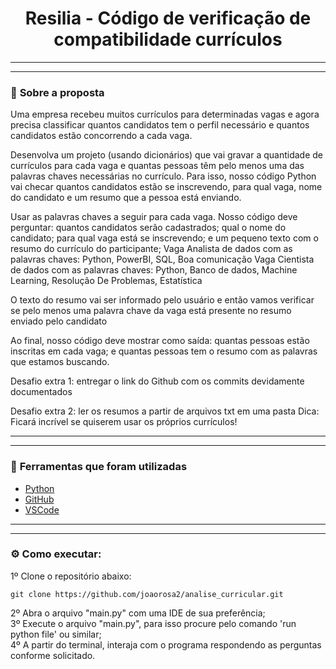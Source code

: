 <h1 align="center">Resilia - Código de verificação de compatibilidade currículos </h1>

--------
--------

### 📌 <strong>Sobre a proposta</strong>
Uma empresa recebeu muitos currículos para determinadas vagas e agora precisa classificar quantos candidatos tem o perfil necessário e quantos candidatos estão concorrendo a cada vaga.

Desenvolva um projeto (usando dicionários) que vai gravar a quantidade de currículos para cada vaga e quantas pessoas têm pelo menos uma das palavras chaves necessárias no currículo. Para isso, nosso código Python vai checar quantos candidatos estão se inscrevendo, para qual vaga, nome do candidato e um resumo que a pessoa está enviando.

Usar as palavras chaves a seguir para cada vaga. Nosso código deve perguntar: quantos candidatos serão cadastrados; qual o nome do candidato; para qual vaga está se inscrevendo; e um pequeno texto com o resumo do currículo do participante;
Vaga Analista de dados com as palavras chaves: Python, PowerBI, SQL, Boa comunicação
Vaga Cientista de dados com as palavras chaves: Python, Banco de dados, Machine Learning, Resolução De Problemas, Estatística


O texto do resumo vai ser informado pelo usuário e então vamos verificar se pelo menos uma palavra chave da vaga está presente no resumo enviado pelo candidato

Ao final, nosso código deve mostrar como saída: quantas pessoas estão inscritas em cada vaga; e quantas pessoas tem o resumo com as palavras que estamos buscando.

Desafio extra 1: entregar o link do Github com os commits devidamente documentados

Desafio extra 2: ler os resumos a partir de arquivos txt em uma pasta
Dica: Ficará incrível se quiserem usar os próprios currículos!

--------
--------

### 🧰 <strong>Ferramentas que foram utilizadas </strong>

- [Python](https://www.python.org/)
- [GitHub](https://github.com/)
- [VSCode](https://code.visualstudio.com/)

--------
--------

### :gear: <strong>Como executar:</strong>
1º Clone o repositório abaixo:
```shell
git clone https://github.com/joaorosa2/analise_curricular.git
```
2º Abra o arquivo "main.py" com uma IDE de sua preferência; <br/>
3º Execute o arquivo "main.py", para isso procure pelo comando 'run python file' ou similar; <br/>
4º A partir do terminal, interaja com o programa respondendo as perguntas conforme solicitado.<br/>
